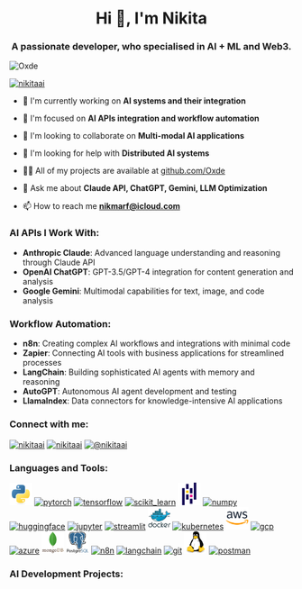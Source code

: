 <h1 align="center">Hi 👋, I'm Nikita</h1>
<h3 align="center">A passionate developer, who specialised in AI + ML and Web3. </h3>

<p align="left"> <img src="https://komarev.com/ghpvc/?username=Oxde&label=Profile%20views&color=0e75b6&style=flat" alt="Oxde" /> </p>

<p align="left"> <a href="https://twitter.com/" target="blank"><img src="https://img.shields.io/twitter/follow/nikitaai?logo=twitter&style=for-the-badge" alt="nikitaai" /></a> </p>

- 🔭 I'm currently working on **AI systems and their integration**

- 🌱 I'm focused on **AI APIs integration and workflow automation**

- 👯 I'm looking to collaborate on **Multi-modal AI applications**

- 🤝 I'm looking for help with **Distributed AI systems**

- 👨‍💻 All of my projects are available at [github.com/Oxde](github.com/Oxde)

- 💬 Ask me about **Claude API, ChatGPT, Gemini, LLM Optimization**

- 📫 How to reach me **nikmarf@icloud.com**

<h3 align="left">AI APIs I Work With:</h3>

- **Anthropic Claude**: Advanced language understanding and reasoning through Claude API
- **OpenAI ChatGPT**: GPT-3.5/GPT-4 integration for content generation and analysis
- **Google Gemini**: Multimodal capabilities for text, image, and code analysis

<h3 align="left">Workflow Automation:</h3>

- **n8n**: Creating complex AI workflows and integrations with minimal code
- **Zapier**: Connecting AI tools with business applications for streamlined processes
- **LangChain**: Building sophisticated AI agents with memory and reasoning
- **AutoGPT**: Autonomous AI agent development and testing
- **LlamaIndex**: Data connectors for knowledge-intensive AI applications

<h3 align="left">Connect with me:</h3>
<p align="left">
<a href="https://twitter.com/nikitaai" target="blank"><img align="center" src="https://raw.githubusercontent.com/rahuldkjain/github-profile-readme-generator/master/src/images/icons/Social/twitter.svg" alt="nikitaai" height="30" width="40" /></a>
<a href="https://linkedin.com/in/nikitaai" target="blank"><img align="center" src="https://raw.githubusercontent.com/rahuldkjain/github-profile-readme-generator/master/src/images/icons/Social/linked-in-alt.svg" alt="nikitaai" height="30" width="40" /></a>
<a href="https://medium.com/@nikitaai" target="blank"><img align="center" src="https://raw.githubusercontent.com/rahuldkjain/github-profile-readme-generator/master/src/images/icons/Social/medium.svg" alt="@nikitaai" height="30" width="40" /></a>
</p>

<h3 align="left">Languages and Tools:</h3>
<p align="left">
<a href="https://www.python.org" target="_blank" rel="noreferrer"><img src="https://raw.githubusercontent.com/devicons/devicon/master/icons/python/python-original.svg" alt="python" width="40" height="40"/></a>
<a href="https://pytorch.org/" target="_blank" rel="noreferrer"><img src="https://www.vectorlogo.zone/logos/pytorch/pytorch-icon.svg" alt="pytorch" width="40" height="40"/></a>
<a href="https://tensorflow.org/" target="_blank" rel="noreferrer"><img src="https://www.vectorlogo.zone/logos/tensorflow/tensorflow-icon.svg" alt="tensorflow" width="40" height="40"/></a>
<a href="https://scikit-learn.org/" target="_blank" rel="noreferrer"><img src="https://upload.wikimedia.org/wikipedia/commons/0/05/Scikit_learn_logo_small.svg" alt="scikit_learn" width="40" height="40"/></a>
<a href="https://pandas.pydata.org/" target="_blank" rel="noreferrer"><img src="https://raw.githubusercontent.com/devicons/devicon/2ae2a900d2f041da66e950e4d48052658d850630/icons/pandas/pandas-original.svg" alt="pandas" width="40" height="40"/></a>
<a href="https://numpy.org/" target="_blank" rel="noreferrer"><img src="https://www.vectorlogo.zone/logos/numpy/numpy-icon.svg" alt="numpy" width="40" height="40"/></a>
<a href="https://huggingface.co/" target="_blank" rel="noreferrer"><img src="https://huggingface.co/favicon.ico" alt="huggingface" width="40" height="40"/></a>
<a href="https://jupyter.org/" target="_blank" rel="noreferrer"><img src="https://www.vectorlogo.zone/logos/jupyter/jupyter-icon.svg" alt="jupyter" width="40" height="40"/></a>
<a href="https://streamlit.io/" target="_blank" rel="noreferrer"><img src="https://streamlit.io/images/brand/streamlit-mark-color.svg" alt="streamlit" width="40" height="40"/></a>
<a href="https://www.docker.com/" target="_blank" rel="noreferrer"><img src="https://raw.githubusercontent.com/devicons/devicon/master/icons/docker/docker-original-wordmark.svg" alt="docker" width="40" height="40"/></a>
<a href="https://kubernetes.io" target="_blank" rel="noreferrer"><img src="https://www.vectorlogo.zone/logos/kubernetes/kubernetes-icon.svg" alt="kubernetes" width="40" height="40"/></a>
<a href="https://aws.amazon.com" target="_blank" rel="noreferrer"><img src="https://raw.githubusercontent.com/devicons/devicon/master/icons/amazonwebservices/amazonwebservices-original-wordmark.svg" alt="aws" width="40" height="40"/></a>
<a href="https://cloud.google.com" target="_blank" rel="noreferrer"><img src="https://www.vectorlogo.zone/logos/google_cloud/google_cloud-icon.svg" alt="gcp" width="40" height="40"/></a>
<a href="https://azure.microsoft.com/" target="_blank" rel="noreferrer"><img src="https://www.vectorlogo.zone/logos/microsoft_azure/microsoft_azure-icon.svg" alt="azure" width="40" height="40"/></a>
<a href="https://www.mongodb.com/" target="_blank" rel="noreferrer"><img src="https://raw.githubusercontent.com/devicons/devicon/master/icons/mongodb/mongodb-original-wordmark.svg" alt="mongodb" width="40" height="40"/></a>
<a href="https://www.postgresql.org" target="_blank" rel="noreferrer"><img src="https://raw.githubusercontent.com/devicons/devicon/master/icons/postgresql/postgresql-original-wordmark.svg" alt="postgresql" width="40" height="40"/></a>
<a href="https://www.n8n.io/" target="_blank" rel="noreferrer"><img src="https://avatars.githubusercontent.com/u/45487711" alt="n8n" width="40" height="40"/></a>
<a href="https://langchain.com/" target="_blank" rel="noreferrer"><img src="https://avatars.githubusercontent.com/u/126733545" alt="langchain" width="40" height="40"/></a>
<a href="https://git-scm.com/" target="_blank" rel="noreferrer"><img src="https://www.vectorlogo.zone/logos/git-scm/git-scm-icon.svg" alt="git" width="40" height="40"/></a>
<a href="https://www.linux.org/" target="_blank" rel="noreferrer"><img src="https://raw.githubusercontent.com/devicons/devicon/master/icons/linux/linux-original.svg" alt="linux" width="40" height="40"/></a>
<a href="https://postman.com" target="_blank" rel="noreferrer"><img src="https://www.vectorlogo.zone/logos/getpostman/getpostman-icon.svg" alt="postman" width="40" height="40"/></a>
</p>

<h3 align="left">AI Development Projects:</h3>
